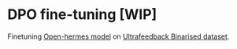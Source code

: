 # DPO fine-tuning [WIP]

Finetuning [Open-hermes model](https://huggingface.co/teknium/Hermes-Trismegistus-Mistral-7B)
on [Ultrafeedback Binarised dataset](https://huggingface.co/datasets/HuggingFaceH4/ultrafeedback_binarized).